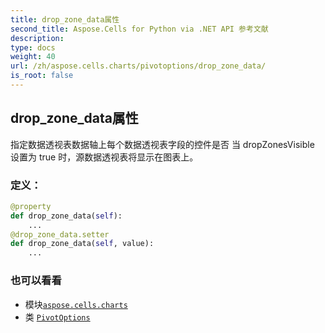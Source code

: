 ```yaml
---
title: drop_zone_data属性
second_title: Aspose.Cells for Python via .NET API 参考文献
description:
type: docs
weight: 40
url: /zh/aspose.cells.charts/pivotoptions/drop_zone_data/
is_root: false
---
```

## drop_zone_data属性

指定数据透视表数据轴上每个数据透视表字段的控件是否
当 dropZonesVisible 设置为 true 时，源数据透视表将显示在图表上。
### 定义：
```python
@property
def drop_zone_data(self):
    ...
@drop_zone_data.setter
def drop_zone_data(self, value):
    ...
```

### 也可以看看
* 模块[`aspose.cells.charts`](../../)
* 类 [`PivotOptions`](/cells/python-net/zh/aspose.cells.charts/pivotoptions)
